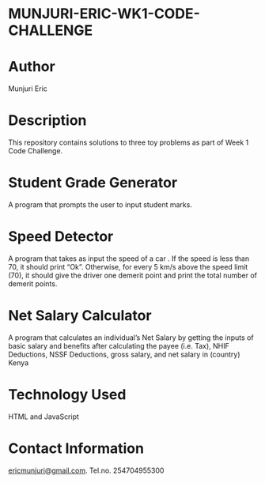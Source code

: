 # MUNJURI-ERIC-WK1-CODE-CHALLENGE

# Author
Munjuri Eric

# Description
This repository contains solutions to three toy problems as part of Week 1 Code Challenge.

# Student Grade Generator
A program that prompts the user to input student marks. 

#  Speed Detector
A program that takes as input the speed of a car . If the speed is less than 70, it should print “Ok”. Otherwise, for every 5 km/s above the speed limit (70), it should give the driver one demerit point and print the total number of demerit points.

# Net Salary Calculator
A program that calculates an individual’s Net Salary by getting the inputs of basic salary and benefits after calculating  the payee (i.e. Tax), NHIF Deductions, NSSF Deductions, gross salary, and net salary in (country) Kenya 

# Technology Used
HTML and JavaScript
# Contact Information
ericmunjuri@gmail.com. Tel.no. 254704955300



